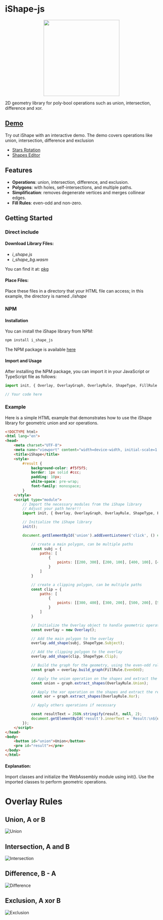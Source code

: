 # iShape-js

<p align="center">
  <img src="readme/balloons.svg" width="250"/>
</p>
2D geometry library for poly-bool operations such as union, intersection, difference and xor.

## [Demo](https://ishape-rust.github.io/iShape-js/overlay/stars_demo.html)
Try out iShape with an interactive demo. The demo covers operations like union, intersection, difference and exclusion

- [Stars Rotation](https://ishape-rust.github.io/iShape-js/overlay/stars_demo.html)
- [Shapes Editor](https://ishape-rust.github.io/iShape-js/overlay/shapes_editor.html)


## Features

- **Operations**: union, intersection, difference, and exclusion.
- **Polygons**: with holes, self-intersections, and multiple paths.
- **Simplification**: removes degenerate vertices and merges collinear edges.
- **Fill Rules**: even-odd and non-zero.

## Getting Started


### Direct include

#### Download Library Files:

- *i_shape.js*
- *i_shape_bg.wasm*

You can find it at: [pkg](https://github.com/iShape-Rust/iShape-js/tree/main/pkg)
  
#### Place Files:
Place these files in a directory that your HTML file can access; in this example, the directory is named *./ishape*


### NPM

#### Installation
You can install the iShape library from NPM:

```bash
npm install i_shape_js
```

The NPM package is available [here](https://www.npmjs.com/package/i_shape_js)


#### Import and Usage

After installing the NPM package, you can import it in your JavaScript or TypeScript file as follows:

```javascript
import init, { Overlay, OverlayGraph, OverlayRule, ShapeType, FillRule } from './ishape/i_shape.js';

// Your code here

```


### Example

Here is a simple HTML example that demonstrates how to use the iShape library for geometric union and xor operations.
```html
<!DOCTYPE html>
<html lang="en">
<head>
    <meta charset="UTF-8">
    <meta name="viewport" content="width=device-width, initial-scale=1.0">
    <title>iShape</title>
    <style>
        #result {
            background-color: #f5f5f5;
            border: 1px solid #ccc;
            padding: 10px;
            white-space: pre-wrap;
            font-family: monospace;
        }
    </style>
    <script type="module">
        // Import the necessary modules from the iShape library
        // Adjust your path here!!!
        import init, { Overlay, OverlayGraph, OverlayRule, ShapeType, FillRule} from './ishape/i_shape.js';

        // Initialize the iShape library
        init();

        document.getElementById('union').addEventListener('click', () => {

            // create a main polygon, can be multiple paths
            const subj = {
                paths: [
                    {
                        points: [[200, 300], [200, 100], [400, 100], [400, 300]]
                    }
                ]
            }

            // create a clipping polygon, can be multiple paths
            const clip = {
                paths: [
                    {
                        points: [[300, 400], [300, 200], [500, 200], [500, 400]]
                    }
                ]
            }

            // Initialize the Overlay object to handle geometric operations
            const overlay = new Overlay();

            // Add the main polygon to the overlay
            overlay.add_shape(subj, ShapeType.Subject);

            // Add the clipping polygon to the overlay
            overlay.add_shape(clip, ShapeType.Clip);

            // Build the graph for the geometry, using the even-odd rule
            const graph = overlay.build_graph(FillRule.EvenOdd);

            // Apply the union operation on the shapes and extract the result
            const union = graph.extract_shapes(OverlayRule.Union);

            // Apply the xor operation on the shapes and extract the result
            const xor = graph.extract_shapes(OverlayRule.Xor);

            // Apply others operations if necessary

            const resultText = JSON.stringify(result, null, 2);
            document.getElementById('result').innerText = `Result:\n${union}`;
        });
    </script>
</head>
<body>
    <button id="union">Union</button>
    <pre id="result"></pre>
</body>
</html>
```

#### Explanation:

Import classes and initialize the WebAssembly module using init().
Use the imported classes to perform geometric operations.

# Overlay Rules

## Union, A or B
![Union](readme/union.svg)

## Intersection, A and B
![Intersection](readme/intersection.svg)

## Difference, B - A
![Difference](readme/difference.svg)

## Exclusion, A xor B
![Exclusion](readme/exclusion.svg)
